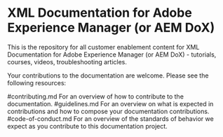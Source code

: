 # XML Documentation for Adobe Experience Manager (or AEM DoX)

This is the repository for all customer enablement content for XML Documentation for Adobe Experience Manager (or AEM DoX) - tutorials, courses, videos, troubleshooting articles.

Your contributions to the documentation are welcome. Please see the following resources:

#contributing.md For an overview of how to contribute to the documentation.
#guidelines.md For an overview on what is expected in contributions and how to compose your documentation contributions.
#code-of-conduct.md For an overview of the standards of behavior we expect as you contribute to this documentation project.
